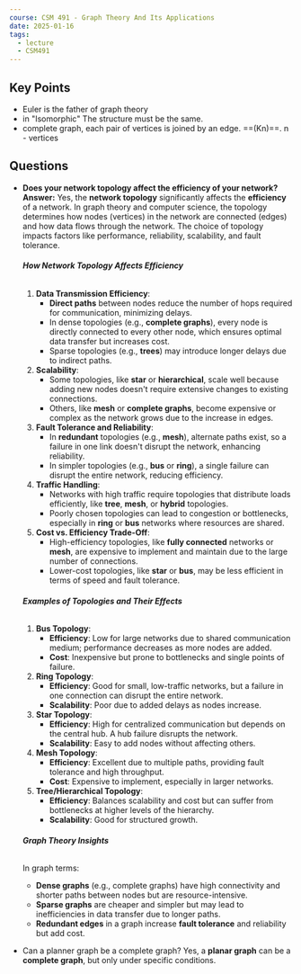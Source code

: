 ```yaml
---
course: CSM 491 - Graph Theory And Its Applications
date: 2025-01-16
tags:
  - lecture
  - CSM491
---
```


## Key Points
- Euler is the father of graph theory
- in "Isomorphic" The structure must be the same.
- complete graph, each pair of vertices is joined by an edge. ==(Kn)==.  n - vertices

## Questions
- **Does your network topology affect the efficiency of your network?**
	**Answer:**
	Yes, the **network topology** significantly affects the **efficiency** of a network. In graph theory and computer science, the topology determines how nodes (vertices) in the network are connected (edges) and how data flows through the network. The choice of topology impacts factors like performance, reliability, scalability, and fault tolerance.
	###### **How Network Topology Affects Efficiency**
	1. **Data Transmission Efficiency**:
	    - **Direct paths** between nodes reduce the number of hops required for communication, minimizing delays.
	    - In dense topologies (e.g., **complete graphs**), every node is directly connected to every other node, which ensures optimal data transfer but increases cost.
	    - Sparse topologies (e.g., **trees**) may introduce longer delays due to indirect paths.
	2. **Scalability**:
	    - Some topologies, like **star** or **hierarchical**, scale well because adding new nodes doesn't require extensive changes to existing connections.
	    - Others, like **mesh** or **complete graphs**, become expensive or complex as the network grows due to the increase in edges.
	3. **Fault Tolerance and Reliability**:
	    - In **redundant** topologies (e.g., **mesh**), alternate paths exist, so a failure in one link doesn't disrupt the network, enhancing reliability.
	    - In simpler topologies (e.g., **bus** or **ring**), a single failure can disrupt the entire network, reducing efficiency.
	4. **Traffic Handling**:
	    - Networks with high traffic require topologies that distribute loads efficiently, like **tree**, **mesh**, or **hybrid** topologies.
	    - Poorly chosen topologies can lead to congestion or bottlenecks, especially in **ring** or **bus** networks where resources are shared.
	5. **Cost vs. Efficiency Trade-Off**:
	    - High-efficiency topologies, like **fully connected** networks or **mesh**, are expensive to implement and maintain due to the large number of connections.
	    - Lower-cost topologies, like **star** or **bus**, may be less efficient in terms of speed and fault tolerance.
	    
	###### **Examples of Topologies and Their Effects**
	1. **Bus Topology**:
	    - **Efficiency**: Low for large networks due to shared communication medium; performance decreases as more nodes are added.
	    - **Cost**: Inexpensive but prone to bottlenecks and single points of failure.
	2. **Ring Topology**:
	    - **Efficiency**: Good for small, low-traffic networks, but a failure in one connection can disrupt the entire network.
	    - **Scalability**: Poor due to added delays as nodes increase.
	3. **Star Topology**:
	    - **Efficiency**: High for centralized communication but depends on the central hub. A hub failure disrupts the network.
	    - **Scalability**: Easy to add nodes without affecting others.
	4. **Mesh Topology**:
	    - **Efficiency**: Excellent due to multiple paths, providing fault tolerance and high throughput.
	    - **Cost**: Expensive to implement, especially in larger networks.
	5. **Tree/Hierarchical Topology**:
	    - **Efficiency**: Balances scalability and cost but can suffer from bottlenecks at higher levels of the hierarchy.
	    - **Scalability**: Good for structured growth.
		
	###### **Graph Theory Insights**
	In graph terms:
	- **Dense graphs** (e.g., complete graphs) have high connectivity and shorter paths between nodes but are resource-intensive.
	- **Sparse graphs** are cheaper and simpler but may lead to inefficiencies in data transfer due to longer paths.
	- **Redundant edges** in a graph increase **fault tolerance** and reliability but add cost.


- Can a planner graph be a complete graph?
Yes, a **planar graph** can be a **complete graph**, but only under specific conditions.